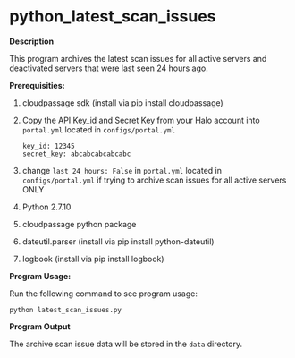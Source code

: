# python_latest_scan_issues

<b> Description </b>

This program archives the latest scan issues for all active servers and deactivated servers that were last seen 24 hours ago.

<b> Prerequisities: </b>

1. cloudpassage sdk (install via pip install cloudpassage)

2. Copy the API Key_id and Secret Key from your Halo account into `portal.yml` located in `configs/portal.yml`

    ```
    key_id: 12345
    secret_key: abcabcabcabcabc
    ```
3. change `last_24_hours: False` in `portal.yml` located in `configs/portal.yml` if trying to archive scan issues for all active servers ONLY

3. Python 2.7.10

4. cloudpassage python package

5. dateutil.parser (install via pip install python-dateutil)

6. logbook (install via pip install logbook)

<b> Program Usage: </b>

Run the following command to see program usage:

```
python latest_scan_issues.py
```

<b> Program Output </b>

The archive scan issue data will be stored in the `data` directory.


<!---

#CPTAGS:community-supported archive
#TBICON:images/python_icon.png

-->
